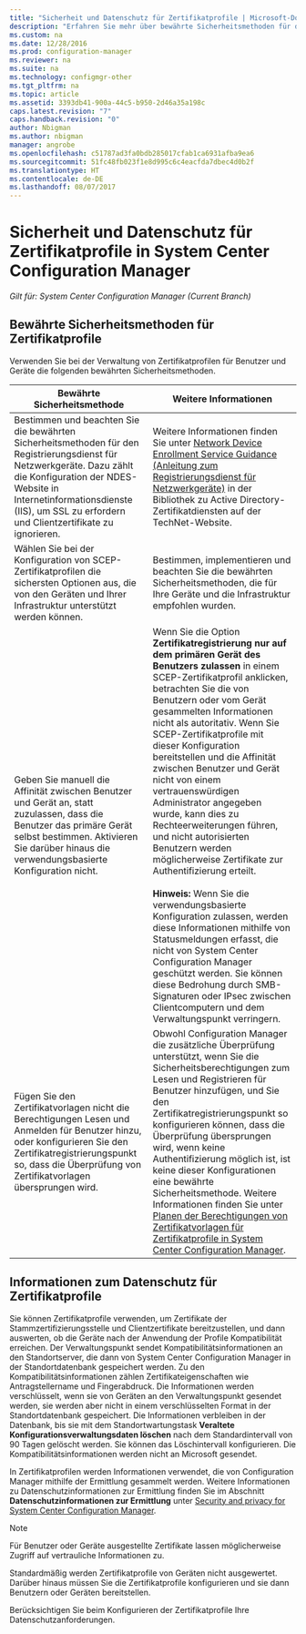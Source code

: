 ```yaml
---
title: "Sicherheit und Datenschutz für Zertifikatprofile | Microsoft-Dokumentation"
description: "Erfahren Sie mehr über bewährte Sicherheitsmethoden für die Verwaltung von Zertifikatprofilen für Benutzer und Geräte in System Center Configuration Manager."
ms.custom: na
ms.date: 12/28/2016
ms.prod: configuration-manager
ms.reviewer: na
ms.suite: na
ms.technology: configmgr-other
ms.tgt_pltfrm: na
ms.topic: article
ms.assetid: 3393db41-900a-44c5-b950-2d46a35a198c
caps.latest.revision: "7"
caps.handback.revision: "0"
author: Nbigman
ms.author: nbigman
manager: angrobe
ms.openlocfilehash: c51787ad3fa0bdb285017cfab1ca6931afba9ea6
ms.sourcegitcommit: 51fc48fb023f1e8d995c6c4eacfda7dbec4d0b2f
ms.translationtype: HT
ms.contentlocale: de-DE
ms.lasthandoff: 08/07/2017
---
```

# <a name="security-and-privacy-for-certificate-profiles-in-system-center-configuration-manager"></a>Sicherheit und Datenschutz für Zertifikatprofile in System Center Configuration Manager

*Gilt für: System Center Configuration Manager (Current Branch)*


##  <a name="security-best-practices-for-certificate-profiles"></a>Bewährte Sicherheitsmethoden für Zertifikatprofile  
 Verwenden Sie bei der Verwaltung von Zertifikatprofilen für Benutzer und Geräte die folgenden bewährten Sicherheitsmethoden.  

|Bewährte Sicherheitsmethode|Weitere Informationen|  
|----------------------------|----------------------|  
|Bestimmen und beachten Sie die bewährten Sicherheitsmethoden für den Registrierungsdienst für Netzwerkgeräte. Dazu zählt die Konfiguration der NDES-Website in Internetinformationsdienste (IIS), um SSL zu erfordern und Clientzertifikate zu ignorieren.|Weitere Informationen finden Sie unter [Network Device Enrollment Service Guidance (Anleitung zum Registrierungsdienst für Netzwerkgeräte)](http://go.microsoft.com/fwlink/p/?LinkId=309016) in der Bibliothek zu Active Directory-Zertifikatdiensten auf der TechNet-Website.|  
|Wählen Sie bei der Konfiguration von SCEP-Zertifikatprofilen die sichersten Optionen aus, die von den Geräten und Ihrer Infrastruktur unterstützt werden können.|Bestimmen, implementieren und beachten Sie die bewährten Sicherheitsmethoden, die für Ihre Geräte und die Infrastruktur empfohlen wurden.|  
|Geben Sie manuell die Affinität zwischen Benutzer und Gerät an, statt zuzulassen, dass die Benutzer das primäre Gerät selbst bestimmen. Aktivieren Sie darüber hinaus die verwendungsbasierte Konfiguration nicht.|Wenn Sie die Option **Zertifikatregistrierung nur auf dem primären Gerät des Benutzers zulassen** in einem SCEP-Zertifikatprofil anklicken, betrachten Sie die von Benutzern oder vom Gerät gesammelten Informationen nicht als autoritativ. Wenn Sie SCEP-Zertifikatprofile mit dieser Konfiguration bereitstellen und die Affinität zwischen Benutzer und Gerät nicht von einem vertrauenswürdigen Administrator angegeben wurde, kann dies zu Rechteerweiterungen führen, und nicht autorisierten Benutzern werden möglicherweise Zertifikate zur Authentifizierung erteilt.<br /><br /> **Hinweis:** Wenn Sie die verwendungsbasierte Konfiguration zulassen, werden diese Informationen mithilfe von Statusmeldungen erfasst, die nicht von System Center Configuration Manager geschützt werden. Sie können diese Bedrohung durch SMB-Signaturen oder IPsec zwischen Clientcomputern und dem Verwaltungspunkt verringern.|  
|Fügen Sie den Zertifikatvorlagen nicht die Berechtigungen Lesen und Anmelden für Benutzer hinzu, oder konfigurieren Sie den Zertifikatregistrierungspunkt so, dass die Überprüfung von Zertifikatvorlagen übersprungen wird.|Obwohl Configuration Manager die zusätzliche Überprüfung unterstützt, wenn Sie die Sicherheitsberechtigungen zum Lesen und Registrieren für Benutzer hinzufügen, und Sie den Zertifikatregistrierungspunkt so konfigurieren können, dass die Überprüfung übersprungen wird, wenn keine Authentifizierung möglich ist, ist keine dieser Konfigurationen eine bewährte Sicherheitsmethode. Weitere Informationen finden Sie unter [Planen der Berechtigungen von Zertifikatvorlagen für Zertifikatprofile in System Center Configuration Manager](../../protect/plan-design/planning-for-certificate-template-permissions.md).|  

## <a name="privacy-information-for-certificate-profiles"></a>Informationen zum Datenschutz für Zertifikatprofile  
 Sie können Zertifikatprofile verwenden, um Zertifikate der Stammzertifizierungsstelle und Clientzertifikate bereitzustellen, und dann auswerten, ob die Geräte nach der Anwendung der Profile Kompatibilität erreichen. Der Verwaltungspunkt sendet Kompatibilitätsinformationen an den Standortserver, die dann von System Center Configuration Manager in der Standortdatenbank gespeichert werden. Zu den Kompatibilitätsinformationen zählen Zertifikateigenschaften wie Antragstellername und Fingerabdruck. Die Informationen werden verschlüsselt, wenn sie von Geräten an den Verwaltungspunkt gesendet werden, sie werden aber nicht in einem verschlüsselten Format in der Standortdatenbank gespeichert. Die Informationen verbleiben in der Datenbank, bis sie mit dem Standortwartungstask **Veraltete Konfigurationsverwaltungsdaten löschen** nach dem Standardintervall von 90 Tagen gelöscht werden. Sie können das Löschintervall konfigurieren. Die Kompatibilitätsinformationen werden nicht an Microsoft gesendet.  

 In Zertifikatprofilen werden Informationen verwendet, die von Configuration Manager mithilfe der Ermittlung gesammelt werden. Weitere Informationen zu Datenschutzinformationen zur Ermittlung finden Sie im Abschnitt **Datenschutzinformationen zur Ermittlung** unter [Security and privacy for System Center Configuration Manager](../../core/plan-design/security/security-and-privacy.md).  

> [!NOTE]  
>  Für Benutzer oder Geräte ausgestellte Zertifikate lassen möglicherweise Zugriff auf vertrauliche Informationen zu.  

 Standardmäßig werden Zertifikatprofile von Geräten nicht ausgewertet. Darüber hinaus müssen Sie die Zertifikatprofile konfigurieren und sie dann Benutzern oder Geräten bereitstellen.  

 Berücksichtigen Sie beim Konfigurieren der Zertifikatprofile Ihre Datenschutzanforderungen.  
